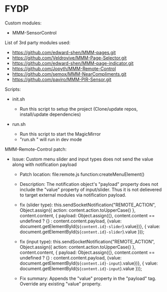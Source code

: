 # FYDP

Custom modules:
- MMM-SensorControl

List of 3rd party modules used:
- https://github.com/edward-shen/MMM-pages.git
- https://github.com/Veldrovive/MMM-Page-Selector.git
- https://github.com/edward-shen/MMM-page-indicator.git
- https://github.com/Jopyth/MMM-Remote-Control
- https://github.com/semox/MMM-NearCompliments.git
- https://github.com/paviro/MMM-PIR-Sensor.git


Scripts:
- init.sh
  - Run this script to setup the project (Clone/update repos, install/update dependencies)

- run.sh
  - Run this script to start the MagicMirror
  - "run.sh <dev>" will run in dev mode

MMM-Remote-Control patch:
- Issue: Custom menu slider and input types does not send the value along with notification payload
  - Patch location: file:remote.js function:createMenuElement()
  - Description: The notification object's "payload" property does not include the "value" property of input/slider. Thus it is not delievered to target external modules via notification payload.
  - fix (slider type): this.sendSocketNotification("REMOTE_ACTION", Object.assign({ action: content.action.toUpperCase() }, content.content, 
                    { payload: Object.assign({}, content.content == undefined ? {} : content.content.payload, {value: document.getElementById(`${content.id}-slider`).value})},
                    { value: document.getElementById(`${content.id}-slider`).value }));

  - fix (input type): this.sendSocketNotification("REMOTE_ACTION", Object.assign({ action: content.action.toUpperCase() }, content.content, 
                    { payload: Object.assign({}, content.content == undefined ? {} : content.content.payload, {value: document.getElementById(`${content.id}-input`).value})},
                    { value: document.getElementById(`${content.id}-input`).value }));
  - Fix summary: Appends the "value" property in the "payload" tag. Override any existing "value" property.